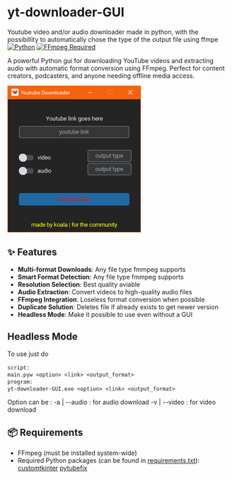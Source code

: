 # yt-downloader-GUI
Youtube video and/or audio downloader made in python, with the possibillity to automatically chose the type of the output file using ffmpe
[![Python](https://img.shields.io/badge/Python-3776AB?logo=python&logoColor=fff)](https://python.org)
[![FFmpeg Required](https://img.shields.io/badge/FFmpeg-Required-orange.svg)](https://ffmpeg.org)

A powerful Python gui for downloading YouTube videos and extracting audio with automatic format conversion using FFmpeg. Perfect for content creators, podcasters, and anyone needing offline media access.

![Demo](https://github.com/Koala-cod/yt-downloader-GUI/blob/main/preview.png)

## ✨ Features

- **Multi-format Downloads**: Any file type fmmpeg supports
- **Smart Format Detection**: Any file type fmmpeg supports
- **Resolution Selection**: Best quality aviable
- **Audio Extraction**: Convert videos to high-quality audio files
- **FFmpeg Integration**: Loseless format conversion when possible
- **Duplicate Solution**: Deletes file if already exists to get newer version
- **Headless Mode**: Make it possible to use even without a GUI

## Headless Mode

To use just do
```
script:
main.pyw <option> <link> <output_format>
program:
yt-downloader-GUI.exe <option> <link> <output_format>
```
Option can be :
-a | --audio : for audio download
-v | --video : for video download

## 📦 Requirements

- FFmpeg (must be installed system-wide)
- Required Python packages (can be found in [requirements.txt](https://github.com/Koala-cod/yt-downloader-GUI/blob/main/requirements.txt)):
    [customtkinter](https://customtkinter.tomschimansky.com/)
    [pytubefix](https://pypi.org/project/pytubefix/)
